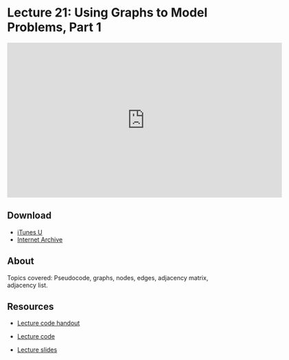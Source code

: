 # Lecture 21: Using Graphs to Model Problems, Part 1

<iframe width="640" height="360" src="http://www.youtube.com/embed/UiZlaJX3IRk?feature=player_detailpage" frameborder="0" allowfullscreen></iframe>

## Download

- [iTunes U](http://itunes.apple.com/us/itunes-u/lecture-21-using-graphs-to/id499270153?i=110101050)
- [Internet Archive](http://www.archive.org/download/MIT6.00SCS11/MIT6_00SCS11_lec21_300k.mp4)

## About

Topics covered: Pseudocode, graphs, nodes, edges, adjacency matrix, adjacency list.



## Resources

- [Lecture code handout](http://ocw.mit.edu/courses/electrical-engineering-and-computer-science/6-00sc-introduction-to-computer-science-and-programming-spring-2011/unit-3/lecture-21-using-graphs-to-model-problems-part-1/MIT6_00SCS11_lec21.pdf)

- [Lecture code](http://ocw.mit.edu/courses/electrical-engineering-and-computer-science/6-00sc-introduction-to-computer-science-and-programming-spring-2011/unit-3/lecture-21-using-graphs-to-model-problems-part-1/lec21.py)

- [Lecture slides](http://ocw.mit.edu/courses/electrical-engineering-and-computer-science/6-00sc-introduction-to-computer-science-and-programming-spring-2011/unit-3/lecture-21-using-graphs-to-model-problems-part-1/MIT6_00SCS11_lec21_slides.pdf)



